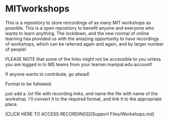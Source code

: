 # MITworkshops

This is a repository to store rercordings of as many MIT workshops as possible. This is a open repostiory to benefit anyone and everyone who wants to learn anything. The lockdown, and the new normal of online learning has provided us with the amazing opportunity to have recordings of workshops, which can be referred again and again, and by larger number of people!

PLEASE NOTE that some of the links might not be accessible to you unless you are logged in to MS teams from your learner.manipal.edu account!

If anyone wants to contribute, go ahead!

Format to be followed:

just add a .txt file with recording links, and name the file with name of the workshop. I'll convert it to the required format, and link it to the appropriate place.

[CLICK HERE TO ACCESS RECORDINGS](Support Files/Workshops.md)